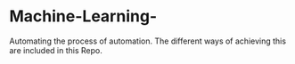 # Machine-Learning-
Automating the process of automation. The different ways of achieving this are included in this Repo.
